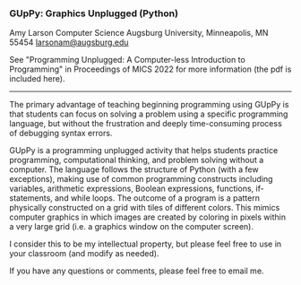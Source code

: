 ### GUpPy: Graphics Unplugged (Python)

Amy Larson
Computer Science
Augsburg University, Minneapolis, MN 55454
larsonam@augsburg.edu

See "Programming Unplugged: A Computer-less Introduction to Programming" in Proceedings of MICS 2022 for more information (the pdf is included here).

<hr>

The primary advantage of teaching beginning programming using GUpPy is that students can focus on solving a problem using a specific programming language, but without the frustration and deeply time-consuming process of debugging syntax errors.

GUpPy is a programming unplugged activity that helps students practice programming, computational thinking, and problem solving without a computer. The language follows the structure of Python (with
a few exceptions), making use of common programming constructs including variables, arithmetic expressions, Boolean expressions, functions, if-statements, and while loops. The outcome of a program is a pattern physically constructed on a grid with tiles of different colors. This mimics computer graphics in which images are created by coloring in pixels within a very large grid (i.e. a graphics window on the computer screen).


I consider this to be my intellectual property, but please feel free to use in your classroom (and modify as needed).

If you have any questions or comments, please feel free to email me.
